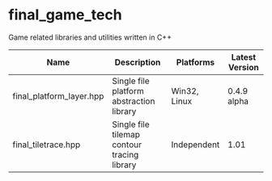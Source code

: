 # final_game_tech
Game related libraries and utilities written in C++

| Name                     | Description                                 | Platforms    | Latest Version |
|--------------------------|---------------------------------------------|--------------|----------------|
| final_platform_layer.hpp | Single file platform abstraction library    | Win32, Linux | 0.4.9 alpha    |
| final_tiletrace.hpp      | Single file tilemap contour tracing library | Independent  | 1.01           |